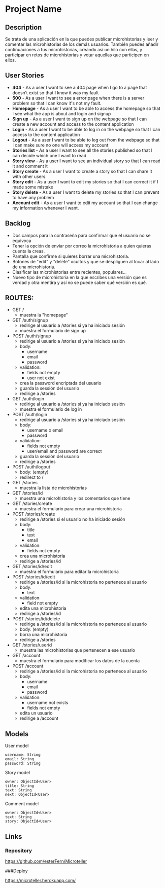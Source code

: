 # Project Name

## Description

Se trata de una aplicación en la que puedes publicar microhistorias y leer y comentar las microhistorias de los demás usuarios. También puedes añadir continuaciones a tus microhistorias, creando así un hilo con ellas, y participar en retos de microhistorias y votar aquellas que participen en ellos.
 
## User Stories

- **404** - As a user I want to see a 404 page when I go to a page that doesn’t exist so that I know it was my fault 
- **500** - As a user I want to see a error page when there is a server problem so that I can know it's not my fault.
- **Homepage** - As a user I want to be able to access the homepage so that I see what the app is about and login and signup
- **Sign up** - As a user I want to sign up on the webpage so that I can create a new account and access to the content application
- **Login** - As a user I want to be able to log in on the webpage so that I can access to the content application
- **Logout** - As a user I want to be able to log out from the webpage so that I can make sure no one will access my account
- **Stories list** - As a user I want to see all the stories published so that I can decide which one I want to read
- **Story view** -  As a user I want to see an individual story so that I can read it and comment it
- **Story create** -  As a user I want to create a story so that I can share it with other users
- **Story edit** - As a user I want to edit my stories so that I can correct it if I made some mistake
- **Story delete** - As a user I want to delete my stories so that I can prevent to have any problem
- **Account edit** - As a user I want to edit my account so that I can change my information whenever I want.


## Backlog

- Dos campos para la contraseña para confirmar que el usuario no se equivoca
- Tener la opción de enviar por correo la microhistoria a quien quieras cuenta la creas.
- Pantalla que confirme si quieres borrar una microhistoria.
- Botones de "edit" y "delete" ocultos y que se despliguen al tocar al lado de una microhistoria.
- Clasificar las microhistorias entre recientes, populares...
- Nuevo tipo de microhistoria en la que escribes una versión que es verdad y otra mentira y así no se puede saber qué versión es qué.

## ROUTES:

- GET /
  - muestra la "homepage"
- GET /auth/signup
  - redirige al usuario a /stories si ya ha iniciado sesión
  - muestra el formulario de sign up
- POST /auth/signup
  - redirige al usuario a /stories si ya ha iniciado sesión
  - body: 
    - username
    - email
    - password
  - validation: 
    - fields not empty
    - user not exist
  - crea la password encriptada del usuario
  - guarda la sessión del usuario
  - redirige a /stories
- GET /auth/login
  - redirige al usuario a /stories si ya ha iniciado sesión
  - muestra el formulario de log in
- POST /auth/login
  - redirige al usuario a /stories si ya ha iniciado sesión
  - body: 
    - username o email
    - password
  - validation: 
    - fields not empty
    - user/email and password are correct
  - guarda la sessión del usuario
  - redirige a /stories
- POST /auth/logout
  - body: (empty)
  - redirect to /
- GET /stories
  - muestra la lista de microhistorias
- GET /stories/id
  - muestra una microhistoria y los comentarios que tiene
- GET /stories/create 
  - muestra el formulario para crear una microhistoria 
- POST /stories/create 
  - redirige a /stories si el usuario no ha iniciado sesión
  - body: 
    - title
    - text
    - email
  - validation
    - fields not empty
  - crea una microhistoria
  - redirige a /stories/id
- GET /stories/id/edit
  - muestra el formulario para editar la microhistoria
- POST /stories/id/edit
  - redirige a /stories/id si la microhistoria no pertenece al usuario
  - body: 
    - text
  - validation
    - field not empty
  - edita una microhistoria
  - redirige a /stories/id
- POST /stories/id/delete
  - redirige a /stories/id si la microhistoria no pertenece al usuario
  - body: (empty)
  - borra una microhistoria
  - redirige a /stories
- GET /stories/userid
  - muestra las microhistorias que pertenecen a ese usuario
- GET /account
  - muestra el formulario para modificar los datos de la cuenta
- POST /account
    - redirige a /stories/id si la microhistoria no pertenece al usuario
  - body: 
    - username
    - email
    - password
  - validation
    - username not exists
    - fields not empty
  - edita un usuario
  - redirige a /account



## Models

User model
 
```
username: String
email: String
password: String
```

Story model

```
owner: ObjectId<User>
title: String
text: String
next: ObjectId<User>
``` 

Comment model

```
owner: ObjectId<User>
text: String
story: ObjectId<User>
``` 

## Links


### Repository

https://github.com/esterFern/Microteller

###Deploy

https://microteller.herokuapp.com/



